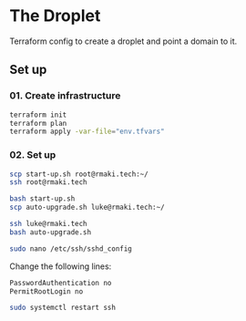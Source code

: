 # The Droplet
Terraform config to create a droplet and point a domain to it.

## Set up
### 01. Create infrastructure
```bash
terraform init
terraform plan
terraform apply -var-file="env.tfvars"
```

### 02. Set up
```bash
scp start-up.sh root@rmaki.tech:~/
ssh root@rmaki.tech
```

```bash
bash start-up.sh
scp auto-upgrade.sh luke@rmaki.tech:~/
```

```bash
ssh luke@rmaki.tech
bash auto-upgrade.sh

sudo nano /etc/ssh/sshd_config
```

Change the following lines:
```bash
PasswordAuthentication no
PermitRootLogin no
```

```bash
sudo systemctl restart ssh
```

